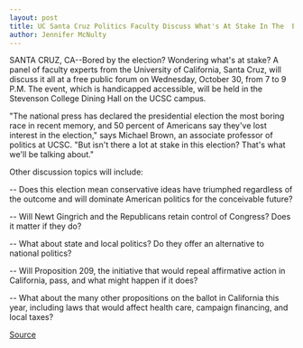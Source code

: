 ```yaml
---
layout: post
title: UC Santa Cruz Politics Faculty Discuss What's At Stake In The  Election During A Public Forum On Wednesday, October 30
author: Jennifer McNulty
---
```


SANTA CRUZ, CA--Bored by the election? Wondering what's at stake? A panel  of faculty experts from the University of California, Santa Cruz, will  discuss it all at a free public forum on Wednesday, October 30, from 7 to 9  P.M. The event, which is handicapped accessible, will be held in the  Stevenson College Dining Hall on the UCSC campus.

"The national press has declared the presidential election the most  boring race in recent memory, and 50 percent of Americans say they've lost  interest in the election," says Michael Brown, an associate professor of  politics at UCSC. "But isn't there a lot at stake in this election? That's what  we'll be talking about."

Other discussion topics will include:

\-- Does this election mean conservative ideas have triumphed  regardless of the outcome and will dominate American politics for the  conceivable future?

\-- Will Newt Gingrich and the Republicans retain control of Congress?  Does it matter if they do?

\-- What about state and local politics? Do they offer an alternative to  national politics?

\-- Will Proposition 209, the initiative that would repeal affirmative  action in California, pass, and what might happen if it does?

\-- What about the many other propositions on the ballot in California  this year, including laws that would affect health care, campaign financing,  and local taxes?

[Source](http://www1.ucsc.edu/news_events/press_releases/archive/96-97/10-96/102196-UCSC_politics_facul.html "Permalink to 102196-UCSC_politics_facul")